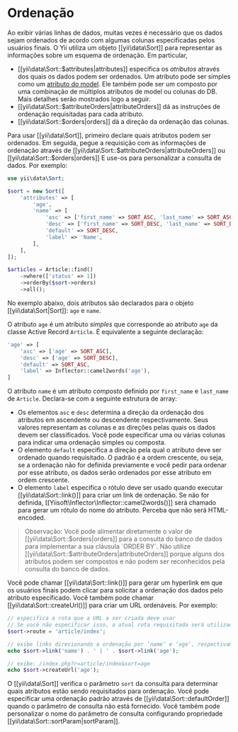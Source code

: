 Ordenação
=======

Ao exibir várias linhas de dados, muitas vezes é necessário que os dados sejam ordenados de acordo com algumas colunas especificadas pelos usuários finais. O Yii utiliza um objeto [[yii\data\Sort]] para representar as informações sobre um esquema de ordenação. Em particular, 

* [[yii\data\Sort::$attributes|attributes]] especifica os *atributos* através dos quais os dados podem ser ordenados.
  Um atributo pode ser simples como um [atributo do model](structure-models.md#attributes). Ele também pode ser um composto por uma combinação de múltiplos atributos de model ou colunas do DB. Mais detalhes serão mostrados logo a seguir.
* [[yii\data\Sort::$attributeOrders|attributeOrders]] dá as instruções de ordenação requisitadas para cada atributo.
* [[yii\data\Sort::$orders|orders]] dá a direção da ordenação das colunas.

Para usar [[yii\data\Sort]], primeiro declare quais atributos podem ser ordenados. Em seguida, pegue a requisição com as informações de ordenação através de
[[yii\data\Sort::$attributeOrders|attributeOrders]] ou [[yii\data\Sort::$orders|orders]]
E use-os para personalizar a consulta de dados. Por exemplo:

```php
use yii\data\Sort;

$sort = new Sort([
    'attributes' => [
        'age',
        'name' => [
            'asc' => ['first_name' => SORT_ASC, 'last_name' => SORT_ASC],
            'desc' => ['first_name' => SORT_DESC, 'last_name' => SORT_DESC],
            'default' => SORT_DESC,
            'label' => 'Name',
        ],
    ],
]);

$articles = Article::find()
    ->where(['status' => 1])
    ->orderBy($sort->orders)
    ->all();
```

No exemplo abaixo, dois atributos são declarados para o objeto [[yii\data\Sort|Sort]]: `age` e `name`. 

O atributo `age` é um atributo *simples* que corresponde ao atributo `age` da classe Active Record `Article`. É equivalente a seguinte declaração:

```php
'age' => [
    'asc' => ['age' => SORT_ASC],
    'desc' => ['age' => SORT_DESC],
    'default' => SORT_ASC,
    'label' => Inflector::camel2words('age'),
]
```

O atributo `name` é um atributo *composto* definido por `first_name` e `last_name` de `Article`. Declara-se com a seguinte estrutura de array:

- Os elementos `asc` e `desc` determina a direção da ordenação dos atributos em ascendente ou descendente respectivamente. Seus valores representam as colunas e as direções pelas quais os dados devem ser classificados. Você pode especificar uma ou várias colunas para indicar uma ordenação simples ou composta.
- O elemento `default` especifica a direção pela qual o atributo deve ser ordenado quando requisitado. O padrão é a ordem crescente, ou seja, se a ordenação não for definida previamente e você pedir para ordenar por esse atributo, os dados serão ordenados por esse atributo em ordem crescente.
- O elemento `label` especifica o rótulo deve ser usado quando executar [[yii\data\Sort::link()]] para criar um link de ordenação. 
Se não for definida, [[Yiisoft\Inflector\Inflector::camel2words()]] será chamado para gerar um rótulo do nome do atributo.
Perceba que não será HTML-encoded.

> Observação: Você pode alimentar diretamente o valor de [[yii\data\Sort::$orders|orders]] para a consulta do banco de dados para implementar a sua cláusula `ORDER BY`. Não utilize [[yii\data\Sort::$attributeOrders|attributeOrders]] porque alguns dos atributos podem ser compostos e não podem ser reconhecidos pela consulta do banco de dados.

Você pode chamar [[yii\data\Sort::link()]] para gerar um hyperlink em que os usuários finais podem clicar para solicitar a ordenação dos dados pelo atributo especificado. Você também pode chamar [[yii\data\Sort::createUrl()]] para criar um URL ordenáveis.
Por exemplo:

```php
// especifica a rota que a URL a ser criada deve usar
// Se você não especificar isso, a atual rota requisitada será utilizada 
$sort->route = 'article/index';

// exibe links direcionando a ordenação por ‘name‘ e ‘age‘, respectivamente
echo $sort->link('name') . ' | ' . $sort->link('age');

// exibe: /index.php?r=article/index&sort=age
echo $sort->createUrl('age');
```

O [[yii\data\Sort]] verifica o parâmetro `sort` da consulta para determinar quais atributos estão sendo requisitados para ordenação.
Você pode especificar uma ordenação padrão através de [[yii\data\Sort::defaultOrder]] quando o parâmetro de consulta não está fornecido.
Você também pode personalizar o nome do parâmetro de consulta configurando  propriedade [[yii\data\Sort::sortParam|sortParam]].
